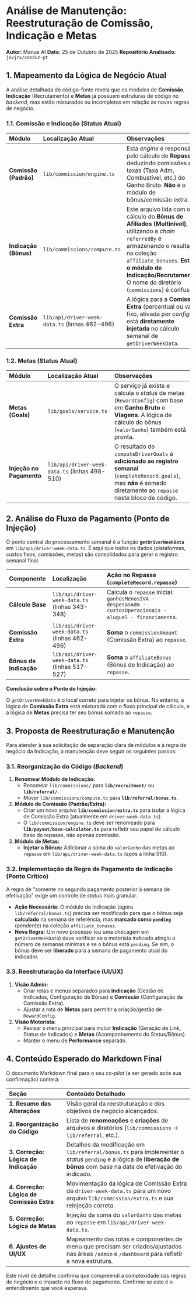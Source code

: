 # Análise de Manutenção: Reestruturação de Comissão, Indicação e Metas

**Autor:** Manus AI
**Data:** 25 de Outubro de 2025
**Repositório Analisado:** `jovjrx/conduz-pt`

## 1. Mapeamento da Lógica de Negócio Atual

A análise detalhada do código-fonte revela que os módulos de **Comissão**, **Indicação** (Recrutamento) e **Metas** já possuem estruturas de código no *backend*, mas estão misturados ou incompletos em relação às novas regras de negócio.

### 1.1. Comissão e Indicação (Status Atual)

| Módulo | Localização Atual | Observações |
| :--- | :--- | :--- |
| **Comissão (Padrão)** | `lib/commission/engine.ts` | Esta *engine* é responsável pelo cálculo de **Repasse**, deduzindo comissões e taxas (Taxa Adm, Combustível, etc.) do Ganho Bruto. **Não** é o módulo de bônus/comissão extra. |
| **Indicação (Bônus)** | `lib/commissions/compute.ts` | Este arquivo lida com o cálculo do **Bônus de Afiliados (Multinível)**, utilizando a *chain* `referredBy` e armazenando o resultado na coleção `affiliate_bonuses`. **Este é o módulo de Indicação/Recrutamento**. O nome do diretório (`commissions`) é confuso. |
| **Comissão Extra** | `lib/api/driver-week-data.ts` (linhas 462-496) | A lógica para a **Comissão Extra** (percentual ou valor fixo, ativada por *config*) está **diretamente injetada** no cálculo semanal de `getDriverWeekData`. |

### 1.2. Metas (Status Atual)

| Módulo | Localização Atual | Observações |
| :--- | :--- | :--- |
| **Metas (Goals)** | `lib/goals/service.ts` | O serviço já existe e calcula o *status* de metas (`RewardConfig`) com base em **Ganho Bruto** e **Viagens**. A lógica de cálculo do bônus (`valorGanho`) também está pronta. |
| **Injeção no Pagamento** | `lib/api/driver-week-data.ts` (linhas 498-510) | O resultado do `computeDriverGoals` é **adicionado ao registro semanal** (`completeRecord.goals`), mas **não** é somado diretamente ao `repasse` neste bloco de código. |

## 2. Análise do Fluxo de Pagamento (Ponto de Injeção)

O ponto central do processamento semanal é a função **`getDriverWeekData`** em `lib/api/driver-week-data.ts`. É aqui que todos os dados (plataformas, custos fixos, comissões, metas) são consolidados para gerar o registro semanal final.

| Componente | Localização | Ação no Repasse (`completeRecord.repasse`) |
| :--- | :--- | :--- |
| **Cálculo Base** | `lib/api/driver-week-data.ts` (linhas 343-348) | Calcula o `repasse` inicial: `ganhosMenosIVA - despesasAdm - custosOperacionais - aluguel - financiamento`. |
| **Comissão Extra** | `lib/api/driver-week-data.ts` (linhas 462-496) | **Soma** o `commissionAmount` (Comissão Extra) ao `repasse`. |
| **Bônus de Indicação** | `lib/api/driver-week-data.ts` (linhas 517-527) | **Soma** o `affiliateBonus` (Bônus de Indicação) ao `repasse`. |

**Conclusão sobre o Ponto de Injeção:**

O `getDriverWeekData` é o local correto para injetar os bônus. No entanto, a lógica de **Comissão Extra** está misturada com o fluxo principal de cálculo, e a lógica de **Metas** precisa ter seu bônus somado ao `repasse`.

## 3. Proposta de Reestruturação e Manutenção

Para atender à sua solicitação de separação clara de módulos e à regra de negócio da Indicação, a manutenção deve seguir os seguintes passos:

### 3.1. Reorganização do Código (*Backend*)

1.  **Renomear Módulo de Indicação:**
    *   Renomear `lib/commissions/` para **`lib/recruitment/`** ou **`lib/referral/`**.
    *   Mover `lib/commissions/compute.ts` para **`lib/referral/bonus.ts`**.
2.  **Módulo de Comissão (Padrão/Extra):**
    *   Criar um novo arquivo **`lib/commission/extra.ts`** para isolar a lógica de Comissão Extra (atualmente em `driver-week-data.ts`).
    *   O `lib/commission/engine.ts` deve ser renomeado para **`lib/payout/base-calculator.ts`** para refletir seu papel de cálculo base do repasse, não apenas comissão.
3.  **Módulo de Metas:**
    *   **Injetar o Bônus:** Adicionar a soma do `valorGanho` das metas ao `repasse` em `lib/api/driver-week-data.ts` (após a linha 510).

### 3.2. Implementação da Regra de Pagamento de Indicação (Ponto Crítico)

A regra de "somente no segundo pagamento posterior à semana de efetivação" exige um controle de *status* mais granular.

*   **Ação Necessária:** O módulo de Indicação (agora `lib/referral/bonus.ts`) precisa ser modificado para que o bônus seja **calculado** na semana de referência, mas **marcado como `pending`** (pendente) na coleção `affiliate_bonuses`.
*   **Nova Regra:** Um novo processo (ou uma checagem em `getDriverWeekData`) deve verificar se o motorista indicado atingiu o número de semanas mínimas e se o bônus está `pending`. Se sim, o bônus deve ser **liberado** para a semana de pagamento atual do indicador.

### 3.3. Reestruturação da Interface (UI/UX)

1.  **Visão Admin:**
    *   Criar rotas e menus separados para **Indicação** (Gestão de Indicados, Configuração de Bônus) e **Comissão** (Configuração da Comissão Extra).
    *   Ajustar a rota de **Metas** para permitir a criação/gestão de `RewardConfig`.
2.  **Visão Motorista:**
    *   Revisar o menu principal para incluir **Indicação** (Geração de Link, Status de Indicados) e **Metas** (Acompanhamento do Status/Bônus).
    *   Manter o menu de **Performance** separado.

## 4. Conteúdo Esperado do Markdown Final

O documento Markdown final para o seu *co-pilot* (a ser gerado após sua confirmação) conterá:

| Seção | Conteúdo Detalhado |
| :--- | :--- |
| **1. Resumo das Alterações** | Visão geral da reestruturação e dos objetivos de negócio alcançados. |
| **2. Reorganização do Código** | Lista de **renomeações** e **criações** de arquivos e diretórios (`lib/commissions` -> `lib/referral`, etc.). |
| **3. Correção: Lógica de Indicação** | Detalhes da modificação em `lib/referral/bonus.ts` para implementar o *status* `pending` e a lógica de **liberação de bônus** com base na data de efetivação do indicado. |
| **4. Correção: Lógica de Comissão Extra** | Movimentação da lógica de Comissão Extra de `driver-week-data.ts` para um novo arquivo `lib/commission/extra.ts` e sua reinjeção correta. |
| **5. Correção: Lógica de Metas** | Injeção da soma do `valorGanho` das metas ao `repasse` em `lib/api/driver-week-data.ts`. |
| **6. Ajustes de UI/UX** | Mapeamento das rotas e componentes de menu que precisam ser criados/ajustados nas áreas `/admin` e `/dashboard` para refletir a nova estrutura. |

Este nível de detalhe confirma que compreendi a complexidade das regras de negócio e o impacto no fluxo de pagamento. Confirme se este é o entendimento que você esperava.
